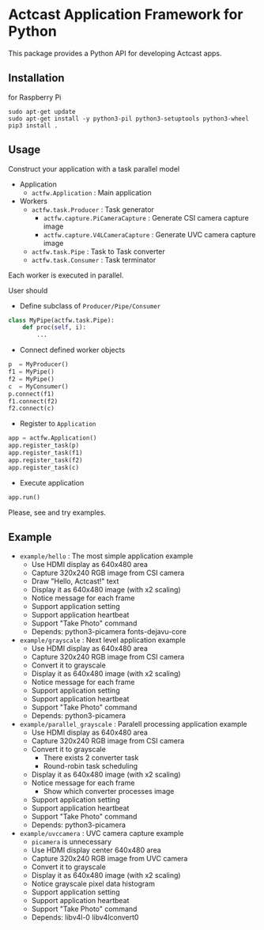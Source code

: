 # Actcast Application Framework for Python

This package provides a Python API for developing Actcast apps.

## Installation

for Raspberry Pi

```
sudo apt-get update
sudo apt-get install -y python3-pil python3-setuptools python3-wheel
pip3 install .
```

## Usage

Construct your application with a task parallel model

* Application
    * `actfw.Application` : Main application
* Workers
    * `actfw.task.Producer` : Task generator
        * `actfw.capture.PiCameraCapture` : Generate CSI camera capture image
        * `actfw.capture.V4LCameraCapture` : Generate UVC camera capture image
    * `actfw.task.Pipe` : Task to Task converter
    * `actfw.task.Consumer` : Task terminator

Each worker is executed in parallel.

User should

* Define subclass of `Producer/Pipe/Consumer`
~~~~python
class MyPipe(actfw.task.Pipe):
    def proc(self, i):
        ...
~~~~
* Connect defined worker objects
~~~~python
p  = MyProducer()
f1 = MyPipe()
f2 = MyPipe()
c  = MyConsumer()
p.connect(f1)
f1.connect(f2)
f2.connect(c)
~~~~
* Register to `Application`
~~~~python
app = actfw.Application()
app.register_task(p)
app.register_task(f1)
app.register_task(f2)
app.register_task(c)
~~~~
* Execute application
~~~~python
app.run()
~~~~

Please, see and try examples.

## Example

* `example/hello` : The most simple application example
    * Use HDMI display as 640x480 area
    * Capture 320x240 RGB image from CSI camera
    * Draw "Hello, Actcast!" text
    * Display it as 640x480 image (with x2 scaling)
    * Notice message for each frame
    * Support application setting
    * Support application heartbeat
    * Support "Take Photo" command
    * Depends: python3-picamera fonts-dejavu-core
* `example/grayscale` : Next level application example
    * Use HDMI display as 640x480 area
    * Capture 320x240 RGB image from CSI camera
    * Convert it to grayscale
    * Display it as 640x480 image (with x2 scaling)
    * Notice message for each frame
    * Support application setting
    * Support application heartbeat
    * Support "Take Photo" command
    * Depends: python3-picamera
* `example/parallel_grayscale` : Paralell processing application example
    * Use HDMI display as 640x480 area
    * Capture 320x240 RGB image from CSI camera
    * Convert it to grayscale
        * There exists 2 converter task
        * Round-robin task scheduling
    * Display it as 640x480 image (with x2 scaling)
    * Notice message for each frame
        * Show which converter processes image
    * Support application setting
    * Support application heartbeat
    * Support "Take Photo" command
    * Depends: python3-picamera
* `example/uvccamera` : UVC camera capture example
    * `picamera` is unnecessary
    * Use HDMI display center 640x480 area
    * Capture 320x240 RGB image from UVC camera
    * Convert it to grayscale
    * Display it as 640x480 image (with x2 scaling)
    * Notice grayscale pixel data histogram
    * Support application setting
    * Support application heartbeat
    * Support "Take Photo" command
    * Depends: libv4l-0 libv4lconvert0
